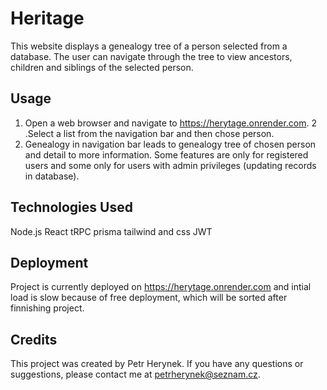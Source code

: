 # Heritage

This website displays a genealogy tree of a person selected from a database. The user can navigate through the tree to view ancestors, children and siblings of the selected person.

## Usage

1. Open a web browser and navigate to https://herytage.onrender.com.
2 .Select a list from the navigation bar and then chose person.
3. Genealogy in navigation bar leads to genealogy tree of chosen person and detail to more information.
Some features are only for registered users and some only for users with admin privileges (updating records in database).

## Technologies Used

Node.js
React
tRPC
prisma
tailwind and css
JWT

## Deployment

Project is currently deployed on https://herytage.onrender.com and intial load is slow because of free deployment, which will be sorted after finnishing project.

## Credits

This project was created by Petr Herynek. If you have any questions or suggestions, please contact me at petrherynek@seznam.cz.
